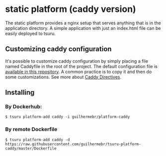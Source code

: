 # static platform (caddy version)

The static platform provides a nginx setup that serves anything that is in the
application directory. A simple application with just an index.html file can be
easily deployed to tsuru.

## Customizing caddy configuration

It's possible to customize caddy configuration by simply placing a file named
Caddyfile in the root of the project. The default configuration file is
[available in this
repository](https://github.com/guilhermebr/tsuru-platform-caddy/blob/master/etc/Caddyfile).
A common practice is to copy it and then do some customizations.
See more about [Caddy Directives](https://caddyserver.com/docs/caddyfile).

## Installing

### By Dockerhub:

```
$ tsuru platform-add caddy -i guilhermebr/platform-caddy
```

### By remote Dockerfile

```
$ tsuru platform-add caddy -d https://raw.githubusercontent.com/guilhermebr/tsuru-platform-caddy/master/Dockerfile
```
